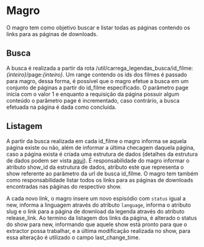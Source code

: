 # Magro

O magro tem como objetivo buscar e listar todas as páginas contendo os links para as páginas de downloads.

## Busca

A busca é realizada a partir da rota /util/carrega_legendas_busca/id_filme:*{inteiro}*/page:*{inteiro}*.
Um range contendo os ids dos filmes é passado para magro, dessa forma, é possível que o magro efetue a busca
em um conjunto de páginas a partir do id_filme especificado. O parâmetro page inicia com o valor 1 e enquanto
a requisição da página possuir algum conteúdo o parâmetro page é incrementado, caso contrário, a busca efetuada na página é dada como concluída.

## Listagem

A partir da busca realizada em cada id_filme o magro informa se aquela página existe ou não, além de informar a última checagem daquela página, caso a página exista é criada uma estrutura de dados
(detalhes da estrutura de dados podem ser vista [aqui](https://github.com/HackMoc/legendastvmirror/blob/master/docs/estrutura_de_dados.md)).
É responsabilidade do magro informar o atributo show_id da estrutura de dados, atributo este que representa o show referente ao parâmetro da url de busca id_filme. O magro tem também como
responsabilidade listar todos os links para as páginas de downloads encontradas nas páginas do respectivo show.

A cada novo link, o magro insere um novo espisódio com `status` igual a new, informa a linguagem através do atributo `language`,
informa o atributo slug e o link para a página de download da legenda através do atributo release_link.
Ao termino da listagem dos links da página, é alterado o status do show para new, informando que aquele show está pronto para que o extractor possa trabalhar,
e a última modificação realizada no show, para essa alteração é utilizado o campo last_change_time.
